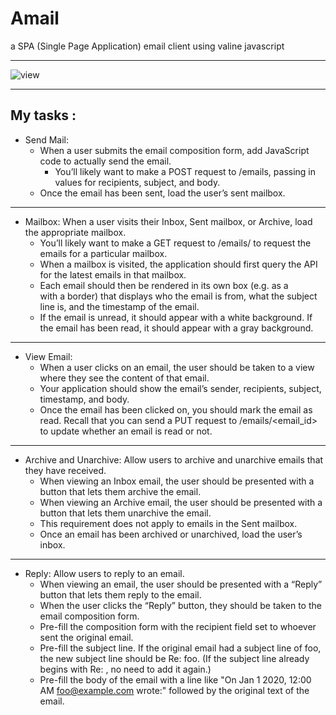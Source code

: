 # Amail
a SPA (Single Page Application) email client using valine javascript

---
![view](test.gif)

---
## My tasks :


- Send Mail: 
    - When a user submits the email composition form, add JavaScript code to actually send the email.
        - You’ll likely want to make a POST request to /emails, passing in values for recipients, subject, and body.
    - Once the email has been sent, load the user’s sent mailbox.

---
- Mailbox: When a user visits their Inbox, Sent mailbox, or Archive, load the appropriate mailbox.
    - You’ll likely want to make a GET request to /emails/<mailbox> to request the emails for a particular mailbox.
    - When a mailbox is visited, the application should first query the API for the latest emails in that mailbox.
    - Each email should then be rendered in its own box (e.g. as a <div> with a border) that displays who the email is from, what the subject line is, and the timestamp of the email.
    - If the email is unread, it should appear with a white background. If the email has been read, it should appear with a gray background.
---
- View Email: 
  - When a user clicks on an email, the user should be taken to a view where they see the content of that email.
  - Your application should show the email’s sender, recipients, subject, timestamp, and body.
  - Once the email has been clicked on, you should mark the email as read. Recall that you can send a PUT request to /emails/<email_id> to update whether an email is read or not.
---

- Archive and Unarchive: Allow users to archive and unarchive emails that they have received.
  - When viewing an Inbox email, the user should be presented with a button that lets them archive the email. 
  - When viewing an Archive email, the user should be presented with a button that lets them unarchive the email. 
  - This requirement does not apply to emails in the Sent mailbox.
  - Once an email has been archived or unarchived, load the user’s inbox.
  
---

- Reply: Allow users to reply to an email.
  - When viewing an email, the user should be presented with a “Reply” button that lets them reply to the email.
  - When the user clicks the “Reply” button, they should be taken to the email composition form.
  - Pre-fill the composition form with the recipient field set to whoever sent the original email.
  - Pre-fill the subject line. If the original email had a subject line of foo, the new subject line should be Re: foo. (If the subject line already begins with Re: , no need to add it again.)
  - Pre-fill the body of the email with a line like "On Jan 1 2020, 12:00 AM foo@example.com wrote:" followed by the original text of the email.